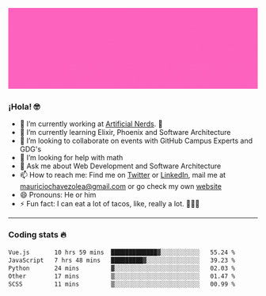 ![Banner](banner.gif)

### ¡Hola! 🤓

- 🔭 I’m currently working at [Artificial Nerds](https://nerds.ai/). 🤖
- 🌱 I’m currently learning Elixir, Phoenix and Software Architecture
- 👯 I’m looking to collaborate on events with GitHub Campus Experts and GDG's
- 🤔 I’m looking for help with math
- 💬 Ask me about Web Development and Software Architecture
- 📫 How to reach me: Find me on [Twitter](https://twitter.com/ultr4nerd) or [LinkedIn](https://www.linkedin.com/in/mauricio-chávez-olea-4b46b7147/), mail me at [mauriciochavezolea@gmail.com](mailto:mauriciochavezolea@gmail.com) or go check my own [website](mauriciochavez.surge.sh)
- 😄 Pronouns: He or him
- ⚡ Fun fact: I can eat a lot of tacos, like, really a lot. 🌮🌮🌮

---

### Coding stats 🔥

<!--START_SECTION:waka-->
```text
Vue.js       10 hrs 59 mins  █████████████▓░░░░░░░░░░░   55.24 % 
JavaScript   7 hrs 48 mins   █████████▓░░░░░░░░░░░░░░░   39.23 % 
Python       24 mins         ▓░░░░░░░░░░░░░░░░░░░░░░░░   02.03 % 
Other        17 mins         ▒░░░░░░░░░░░░░░░░░░░░░░░░   01.47 % 
SCSS         11 mins         ▒░░░░░░░░░░░░░░░░░░░░░░░░   00.99 % 
```
<!--END_SECTION:waka-->
